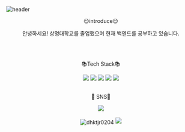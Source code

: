 ![header](https://capsule-render.vercel.app/api?type=waving&color=gradient&height=300&section=header&text=Welcome!&desc=jiwon's%20Github%20profile&fontSize=50)

<div align="center">
<p>😉introduce😉</p>
</div>
<div align="center">
<p>
	안녕하세요! 상명대학교를 졸업했으며 현재 백엔드를 공부하고 있습니다. </p>
</div>
<br>
<br>
 
 <div align="center">
 <p>📚Tech Stack📚</p>
 </div>
<div align="center">
	<img src="https://img.shields.io/badge/Java-007396?style=flat&logo=Java&logoColor=white" />
	<img src="https://img.shields.io/badge/Spring-6DB33F?style=flat&logo=Spring&logoColor=white" />
	<img src="https://img.shields.io/badge/AWS-232F3E?style=flat&logo=Amazon AWS&logoColor=white" />
	<img src="https://img.shields.io/badge/Python-3776AB?style=flat&logo=Python&logoColor=white" />
	<img src="https://img.shields.io/badge/MariaDB-003545?style=flat&logo=MariaDB&logoColor=white" />
</div>

<br>
<div align=center>
<p>🎨 SNS🎨 </p>
</div>
<div align=center>
 <a href="https://blog.naver.com/dhktjr0204" target="_blank"><img src="https://img.shields.io/badge/blog-FF5722?style=flat-square&logo=Blogger&logoColor=white"/></a>
 </div>
<br>
<div align=center>
<img align="center" src="https://github-readme-stats.vercel.app/api/top-langs?username=dhktjr0204&show_icons=true&locale=en&layout=compact" alt="dhktjr0204">
<img src="https://github-readme-stats.vercel.app/api?username=dhktjr0204&show_icons=true">
</div>
